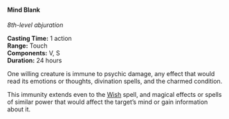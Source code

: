#### Mind Blank
<!-- markdownlint-disable link-image-reference-definitions -->
[_metadata_:spell_name]:- "Mind Blank"
[_metadata_:spell_level]:- "8"
[_metadata_:spell_school]:- "abjuration"
[_metadata_:ritual]:- "false"
[_metadata_:casting_time_amount]:- "1"
[_metadata_:casting_time_unit]:- "action"
[_metadata_:range]:- "Touch"
[_metadata_:target]:- "one willing creature"
[_metadata_:components_verbal]:- "true"
[_metadata_:components_somatic]:- "true"
[_metadata_:components_material]:- "false"
[_metadata_:duration]:- "24 hours"
[_metadata_:concentration]:- "false"
[_metadata_:compared_to_wotc_srd_5.1]:- "mechanics_same_wording_different"
[_metadata_:compared_to_a5e_srd]:- "mechanics_same_wording_different"
<!-- markdownlint-disable-next-line no-emphasis-as-heading -->
_8th-level abjuration_

**Casting Time:** 1 action \
**Range:** Touch \
**Components:** V, S \
**Duration:** 24 hours

One willing creature is immune to psychic damage, any effect that would read its emotions or thoughts, divination spells, and the charmed condition.

This immunity extends even to the [Wish](#Wish_wish) spell, and magical effects or spells of similar power that would affect the target’s mind or gain information about it.
